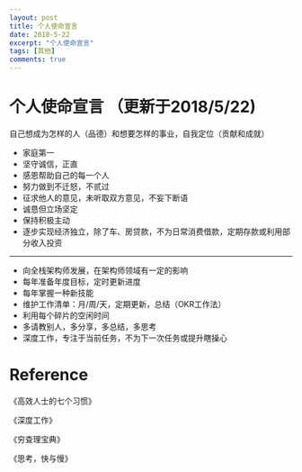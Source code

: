 ```yaml
---
layout: post
title: 个人使命宣言
date: 2018-5-22
excerpt: "个人使命宣言"
tags: [其他]
comments: true
---
```


    
# 个人使命宣言 （更新于2018/5/22)

自己想成为怎样的人（品德）和想要怎样的事业，自我定位（贡献和成就）


- 家庭第一
- 坚守诚信，正直
- 感恩帮助自己的每一个人
- 努力做到不迁怒，不贰过
- 征求他人的意见，未听取双方意见，不妄下断语
- 诚恳但立场坚定
- 保持积极主动
- 逐步实现经济独立，除了车、房贷款，不为日常消费借款，定期存款或利用部分收入投资

---

- 向全栈架构师发展，在架构师领域有一定的影响
- 每年准备年度目标，定时更新进度
- 每年掌握一种新技能
- 维护工作清单：月/周/天，定期更新，总结（OKR工作法）
- 利用每个碎片的空闲时间
- 多请教别人，多分享，多总结，多思考
- 深度工作，专注于当前任务，不为下一次任务或提升瞎操心



# Reference

《高效人士的七个习惯》

《深度工作》

《穷查理宝典》

《思考，快与慢》
